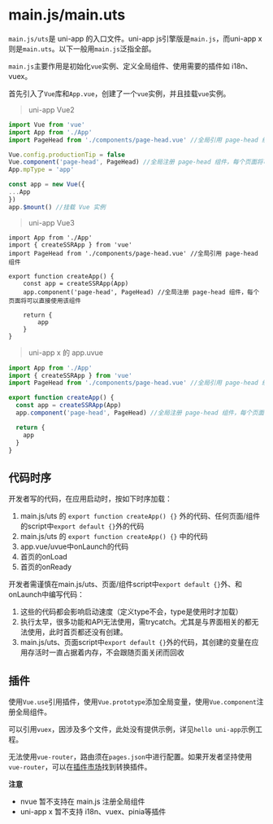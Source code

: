 # main.js/main.uts

`main.js/uts`是 uni-app 的入口文件。uni-app js引擎版是`main.js`，而uni-app x则是`main.uts`。以下一般用`main.js`泛指全部。

`main.js`主要作用是初始化`vue`实例、定义全局组件、使用需要的插件如 i18n、vuex。

首先引入了`Vue`库和`App.vue`，创建了一个`vue`实例，并且挂载`vue`实例。

> uni-app Vue2

```js
import Vue from 'vue'
import App from './App'
import PageHead from './components/page-head.vue' //全局引用 page-head 组件

Vue.config.productionTip = false
Vue.component('page-head', PageHead) //全局注册 page-head 组件，每个页面将可以直接使用该组件
App.mpType = 'app'

const app = new Vue({
...App
})
app.$mount() //挂载 Vue 实例

```

> uni-app Vue3

```JS
import App from './App'
import { createSSRApp } from 'vue'
import PageHead from './components/page-head.vue' //全局引用 page-head 组件

export function createApp() {
    const app = createSSRApp(App)
    app.component('page-head', PageHead) //全局注册 page-head 组件，每个页面将可以直接使用该组件

    return {
        app
    }
}
```

> uni-app x 的 app.uvue

```ts
import App from './App'
import { createSSRApp } from 'vue'
import PageHead from './components/page-head.vue' //全局引用 page-head 组件

export function createApp() {
  const app = createSSRApp(App)
  app.component('page-head', PageHead) //全局注册 page-head 组件，每个页面将可以直接使用该组件

  return {
    app
  }
}
```

## 代码时序

开发者写的代码，在应用启动时，按如下时序加载：
1. main.js/uts 的 `export function createApp() {}` 外的代码、任何页面/组件的script中`export default {}`外的代码
2. main.js/uts 的 `export function createApp() {}` 中的代码
3. app.vue/uvue中onLaunch的代码
4. 首页的onLoad
5. 首页的onReady

开发者需谨慎在main.js/uts、页面/组件script中`export default {}`外、和onLaunch中编写代码：
1. 这些的代码都会影响启动速度（定义type不会，type是使用时才加载）
2. 执行太早，很多功能和API无法使用，需trycatch。尤其是与界面相关的都无法使用，此时首页都还没有创建。
3. main.js/uts、页面script中`export default {}`外的代码，其创建的变量在应用存活时一直占据着内存，不会跟随页面关闭而回收


## 插件

使用`Vue.use`引用插件，使用`Vue.prototype`添加全局变量，使用`Vue.component`注册全局组件。

可以引用`vuex`，因涉及多个文件，此处没有提供示例，详见`hello uni-app`示例工程。

无法使用`vue-router`，路由须在`pages.json`中进行配置。如果开发者坚持使用`vue-router`，可以在[插件市场](https://ext.dcloud.net.cn/search?q=vue-router)找到转换插件。


**注意**
- nvue 暂不支持在 main.js 注册全局组件
- uni-app x 暂不支持 i18n、vuex、pinia等插件
